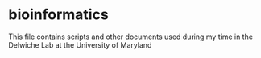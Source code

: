 # bioinformatics

This file contains scripts and other documents used during my time in the Delwiche Lab at the University of Maryland
